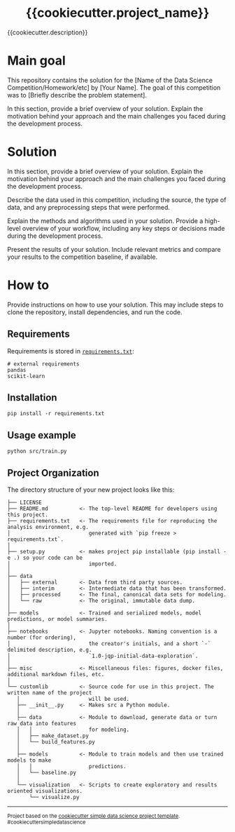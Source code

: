 
<div align='center'><h1> {{cookiecutter.project_name}} </h1></div>

{{cookiecutter.description}}

# Main goal

This repository contains the solution for the [Name of the Data Science Competition/Homework/etc] by [Your Name]. The goal of this competition was to [Briefly describe the problem statement].

In this section, provide a brief overview of your solution. Explain the motivation behind your approach and the main challenges you faced during the development process.


# Solution

In this section, provide a brief overview of your solution. Explain the motivation behind your approach and the main challenges you faced during the development process.


Describe the data used in this competition, including the source, the type of data, and any preprocessing steps that were performed.


Explain the methods and algorithms used in your solution. Provide a high-level overview of your workflow, including any key steps or decisions made during the development process.


Present the results of your solution. Include relevant metrics and compare your results to the competition baseline, if available.


# How to

Provide instructions on how to use your solution. This may include steps to clone the repository, install dependencies, and run the code.


## Requirements
Requirements is stored in [`requirements.txt`](requirements.txt):

    # external requirements
    pandas
    scikit-learn

## Installation

    pip install -r requirements.txt

## Usage example

    python src/train.py


## Project Organization


The directory structure of your new project looks like this: 

```
├── LICENSE
├── README.md          <- The top-level README for developers using this project.
├── requirements.txt   <- The requirements file for reproducing the analysis environment, e.g.
│                         generated with `pip freeze > requirements.txt`.
│
├── setup.py           <- makes project pip installable (pip install -e .) so your code can be
│                         imported.
│
├── data
│   ├── external       <- Data from third party sources.
│   ├── interim        <- Intermediate data that has been transformed.
│   ├── processed      <- The final, canonical data sets for modeling.
│   └── raw            <- The original, immutable data dump.
│
├── models             <- Trained and serialized models, model predictions, or model summaries.
│
├── notebooks          <- Jupyter notebooks. Naming convention is a number (for ordering),
│                         the creator's initials, and a short `-` delimited description, e.g.
│                         `1.0-jqp-initial-data-exploration`.
│
├── misc               <- Miscellaneous files: figures, docker files, additional markdown files, etc.
│
└── customlib          <- Source code for use in this project. The written name of the project
   │                      will be used.
   ├── __init__.py     <- Makes src a Python module.
   │
   ├── data            <- Module to download, generate data or turn raw data into features
   │   │                  for modeling.
   │   ├── make_dataset.py
   │   └── build_features.py
   │
   ├── models          <- Module to train models and then use trained models to make
   │   │                  predictions.
   │   └── baseline.py
   │
   └── visualization   <- Scripts to create exploratory and results oriented visualizations.
       └── visualize.py
```


--------

<p><small>Project based on the <a target="_blank" href="https://github.com/mitrofanov-m/cookiecutter-simple-data-science">cookiecutter simple data science project template</a>. #cookiecuttersimpledatascience</small></p>
